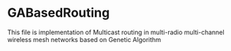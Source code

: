 # GABasedRouting
This file is implementation of  Multicast routing in multi-radio multi-channel wireless mesh networks based on Genetic Algorithm
